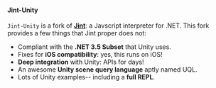 #### Jint-Unity

`Jint-Unity` is a fork of **[Jint](https://github.com/sebastienros/jint)**: a Javscript interpreter for .NET. This fork provides a few things that Jint proper does not:

* Compliant with the **.NET 3.5 Subset** that Unity uses.
* Fixes for **iOS compatibility**: yes, this runs on iOS!
* **Deep integration** with Unity: APIs for days!
* An awesome **Unity scene query language** aptly named UQL.
* Lots of Unity examples-- including a **full REPL**.